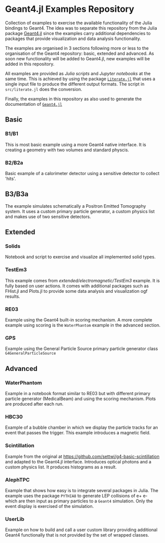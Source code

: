 # Geant4.jl Examples Repository

Collection of examples to exercise the available functionality of the Julia bindings to Geant4. The idea was to separate this repository from the Julia package [Geant4.jl](https://github.com/JuliaHEP/Geant4.jl) since the examples carry additional dependencies to packages that provide visualization and data analysis functionality.

The examples are organised in 3 sections following more or less to the organisation of the Geant4 repository: basic, extended and advanced. As soon new functionality will be added to Geant4.jl, new examples will be added in this repository.

All examples are provided as *Julia scripts* and *Jupyter notebooks* at the same time. This is achieved by using the package [`Literate.jl`](https://github.com/fredrikekre/Literate.jl) that uses a single input file to produce the different output formats. The script in `src/literate.jl` does the conversion.

Finally, the examples in this repository as also used to generate the documentation of [`Geant4.jl`](https://juliahep.github.io/Geant4.jl/stable/)

## Basic
### B1/B1
This is most basic example using a more Geant4 native interface. It is creating a geometry with two volumes and standard physcis.

### B2/B2a
Basic example of a calorimeter detector using a sensitive detector to collect 'hits'. 

## B3/B3a
The example simulates schematically a Positron Emitted Tomography system. It uses a custom primary particle generator, a custom physics list and makes use of two sensitive detectors.

## Extended

### Solids
Notebook and script to exercise and visualize all implemented solid types.

### TestEm3
This example comes from *extended/electromagnetic/TestEm3* example. It is fully based on user actions. It comes with additional packages such as FHist.jl and Plots.jl to provide some data analysis and visualization ogf results. 

### RE03
Example using the Geant4 built-in scoring mechanism. A more complete example using scoring is the `WaterPhantom` example in the advanced section.

### GPS
Example using the General Particle Source primary particle generator class `G4GeneralParticleSource`

## Advanced
### WaterPhantom
Example in a notebook format similar to RE03 but with different primary particle generator (MedicalBeam) and using the scoring mechanism. Plots are produced after each run.

### HBC30
Example of a bubble chamber in which we display the particle tracks for an event that passes the trigger. This example introduces a magnetic field.

### Scintillation
Example from the original at https://github.com/settwi/g4-basic-scintillation and adapted to the Geant4.jl interface. Introduces optical photons and a custom physics list. It produces histograms as a result.

### AlephTPC
Example that shows how easy is to integrate several packages in Julia. The example uses the package `PYTHIA8` to generate LEP collisions of e+ e- which are then input as primary particles to a `Geant4` simulation. Only the event display is exercised of the simulation.

### UserLib
Example on how to build and call a user custom library providing additional Geant4 functionally that is not provided by the set of wrapped classes.
